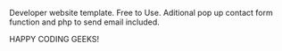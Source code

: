 Developer website template. Free to Use. Aditional pop up contact form function and php to send email included.


HAPPY CODING GEEKS!
